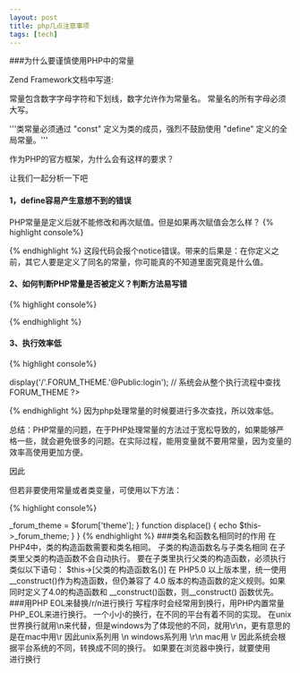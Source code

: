 ```yaml
---
layout: post
title: php几点注意事项
tags: [tech]
---
```


###为什么要谨慎使用PHP中的常量 

Zend Framework文档中写道:

常量包含数字字母字符和下划线，数字允许作为常量名。 常量名的所有字母必须大写。 

'''类常量必须通过 "const" 定义为类的成员，强烈不鼓励使用 "define" 定义的全局常量。''' 

作为PHP的官方框架，为什么会有这样的要求？

让我们一起分析一下吧

#### 1，define容易产生意想不到的错误


PHP常量是定义后就不能修改和再次赋值。但是如果再次赋值会怎么样？
{% highlight console%}
  <?php
  define('C', 12345);
  define('C', 123);
  ?>
{% endhighlight %}
这段代码会报个notice错误。带来的后果是：在你定义之前，其它人要是定义了同名的常量，你可能真的不知道里面究竟是什么值。


#### 2、如何判断PHP常量是否被定义？判断方法易写错

{% highlight console%}

  <?php
  define('C', 12345);
  // 错误方法1，经常犯
  if (isset(C)){……}
  // 错误方法2，经常犯
 if (defined(C)){……}
  // 正确方法
  if (defined('C')){……}
  ?>

{% endhighlight %}
#### 3、执行效率低 

{% highlight console%}
  <?php
    define('FORUM_THEME',$forum['theme']); 
    $this->display('/'.FORUM_THEME.'@Public:login');  
    //  系统会从整个执行流程中查找FORUM_THEME
  ?>
{% endhighlight %}
因为php处理常量的时候要进行多次查找，所以效率低。

总结：PHP常量的问题，在于PHP处理常量的方法过于宽松导致的，如果能够严格一些，就会避免很多的问题。在实际过程，能用变量就不要用常量，因为变量的效率高使用更加方便。

因此

但若非要使用常量或者类变量，可使用以下方法：

{% highlight console%}
  <?php
  class foo {
    const WEBSITE = "www.zhuyinghao.com";
    protected $_forum_theme;
    function name()
    {
        echo WEBSITE;
        $this->_forum_theme = $forum['theme'];
    }
    function displace() 
    {
       echo $this->_forum_theme;
    }
  }
{% endhighlight %}
###类名和函数名相同时的作用

在PHP4中，类的构造函数需要和类名相同。

子类的构造函数名与子类名相同

在子类里父类的构造函数不会自动执行。

要在子类里执行父类的构造函数，必须执行类似以下语句：

$this->[父类的构造函数名()]

在 PHP5.0 以上版本里，统一使用__construct()作为构造函数，但仍兼容了 4.0 版本的构造函数的定义规则。如果同时定义了4.0的构造函数和 __construct()函数，则__construct() 函数优先。


###用PHP EOL来替换/r/n进行换行 
         
写程序时会经常用到换行，用PHP内置常量PHP_EOL来进行换行。

一个小小的换行，在不同的平台有着不同的实现。

在unix世界换行就用\n来代替，但是windows为了体现他的不同，就用\r\n，更有意思的是在mac中用\r

因此unix系列用 \n

windows系列用 \r\n

mac用 \r

因此系统会根据平台系统的不同，转换成不同的换行。

如果要在浏览器中换行，就要使用<nowiki><br></nowiki>进行换行
